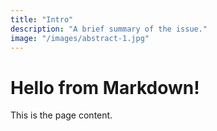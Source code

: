 ```yaml
---
title: "Intro"
description: "A brief summary of the issue."
image: "/images/abstract-1.jpg"
---
```


# Hello from Markdown!

This is the page content.
